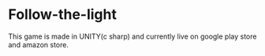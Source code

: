 # Follow-the-light
This game is made in UNITY(c sharp) and currently live on google play store and amazon store.
